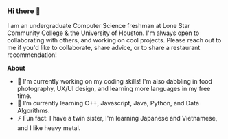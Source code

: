 ### Hi there 👋

I am an undergraduate Computer Science freshman at Lone Star Community College & the University of Houston. I'm always open to collaborating with others, and working on cool projects. Please reach out to me if you'd like to collaborate, share advice, or to share a restaurant recommendation! 

**About**
- 🔭 I'm currently working on my coding skills! I'm also dabbling in food photography, UX/UI design, and learning more languages in my free time. 
- 🌱 I’m currently learning C++, Javascript, Java, Python, and Data Algorithms. 
- ⚡ Fun fact: I have a twin sister, I'm learning Japanese and Vietnamese, and I like heavy metal. 
